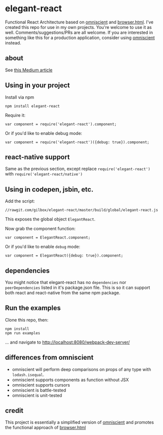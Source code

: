 # elegant-react

Functional React Architecture based on [omniscient](http://omniscientjs.github.io/) and [browser.html](https://github.com/mozilla/browser.html/). 
I've created this repo for use in my own projects. You're welcome to use it as well. 
Comments/suggestions/PRs are all welcome.
If you are interested in something like
this for a production application, consider using [omniscient](http://omniscientjs.github.io/) instead.


## about

See [this Medium article](https://medium.com/@gilbox/an-elegant-functional-architecture-for-react-faa3fb42b75b)


## Using in your project

Install via npm

    npm install elegant-react
    
Require it:

    var component = require('elegant-react').component;
    
Or if you'd like to enable debug mode:

    var component = require('elegant-react')({debug: true}).component;
    
    
## react-native support

Same as the previous section, except replace `require('elegant-react')` with `require('elegant-react/native')`
    
    
## Using in codepen, jsbin, etc.

Add the script:

    //rawgit.com/gilbox/elegant-react/master/build/global/elegant-react.js
    
This exposes the global object `ElegantReact`.

Now grab the component function:

    var component = ElegantReact.component;
    
Or if you'd like to enable `debug` mode:

    var component = ElegantReact({debug: true}).component;


## dependencies

You might notice that elegant-react has no `dependencies` nor `peerDependencies`
listed in it's package.json file. This is so it can support both react and react-native
from the same npm package.


## Run the examples

Clone this repo, then:

    npm install
    npm run examples
    
... and navigate to [http://localhost:8080/webpack-dev-server/](http://localhost:8080/webpack-dev-server/)


## differences from omniscient

- omniscient will perform deep comparisons on props of any type with `lodash.isequal`.
- omniscient supports components as function without JSX
- omniscient supports cursors
- omniscient is battle-tested
- omniscient is unit-tested


## credit

This project is essentially a simplified version of [omniscient](http://omniscientjs.github.io/)
and promotes the functional approach of [browser.html](https://github.com/mozilla/browser.html/)